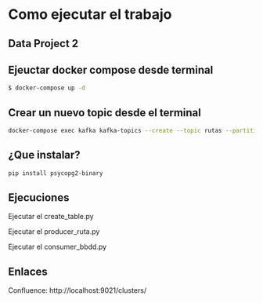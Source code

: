 # Como ejecutar el trabajo

## Data Project 2

##  Ejeuctar docker compose desde terminal

```sh
$ docker-compose up -d
```

## Crear un nuevo topic desde el terminal


```sh
docker-compose exec kafka kafka-topics --create --topic rutas --partitions 1 --replication-factor 1 --if-not-exists --bootstrap-server localhost:9092
```

## ¿Que instalar?

```sh
pip install psycopg2-binary
```

## Ejecuciones

Ejecutar el create_table.py

Ejecutar el producer_ruta.py

Ejecutar el consumer_bbdd.py

## Enlaces

Confluence: http://localhost:9021/clusters/